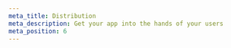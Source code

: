 ```yaml
---
meta_title: Distribution
meta_description: Get your app into the hands of your users
meta_position: 6
---
```

